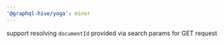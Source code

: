 ```yaml
---
'@graphql-hive/yoga': minor
---
```


support resolving `documentId` provided via search params for GET request

